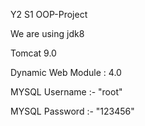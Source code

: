 Y2 S1 OOP-Project

We are using jdk8 

Tomcat 9.0

Dynamic Web Module : 4.0

MYSQL Username :- "root" 

MYSQL Password :- "123456"
